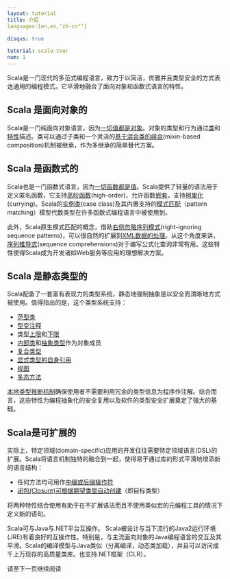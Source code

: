 ```yaml
---
layout: tutorial
title: 介绍
languages:[en,es,"zh-cn""]

disqus: true

tutorial: scala-tour
num: 1
---
```


Scala是一门现代的多范式编程语言，致力于以简洁，优雅并且类型安全的方式表达通用的编程模式。它平滑地融合了面向对象和函数式语言的特性。

## Scala 是面向对象的 ##

Scala是一门纯面向对象语言，因为[一切值都是对象](unified-types.html)。对象的类型和行为通过[类](classes.html)和[特性](traits.html)描述。类可以通过子类和一个灵活的[基于混合类的组合](mixin-class-composition.html)(mixin-based composition)机制被继承，作为多继承的简单替代方案。

## Scala 是函数式的 ##

Scala也是一门函数式语言，因为[一切函数都是值](unified-types.html)。Scala提供了轻量的语法用于定义匿名函数，它支持[高阶函数](higher-order-functions.html)(high-order)，允许函数[嵌套](nested-functions.html)，支持[柯里化](currying.html)(currying)。Scala的[实例类](case-classes.html)(case class)及其内置支持的[模式匹配](pattern-matching.html)（pattern matching）模型代数类型在许多函数式编程语言中被使用到。

此外，Scala原生模式匹配的概念，借助[右侧忽略序列模式](regular-expression-patterns.html)(right-ignoring sequence patterns)，可以很自然的扩展到[XML数据的处理](xml-processing.html)。从这个角度来讲，[序列推导式](sequence-comprehensions.html)(sequence comprehensions)对于编写公式化查询非常有用。这些特性使得Scala成为开发诸如Web服务等应用的理想解决方案。

## Scala 是静态类型的 ##

Scala配备了一套富有表现力的类型系统，静态地强制抽象是以安全而清晰地方式被使用。值得指出的是，这个类型系统支持：

* [范型类](generic-classes.html)
* [型变注释](variances.html)
* 类型[上限](upper-type-bounds.html)和[下限](lower-type-bounds.html)
* [内部类](inner-classes.html)和[抽象类型](abstract-types.html)作为对象成员
* [复合类型](compound-types.html)
* [显式类型的自身引用](explicitly-typed-self-references.html)
* [视图](views.html)
* [多态方法](polymorphic-methods.html)

[本地类型推断机制](local-type-inference.html)确保使用者不需要利用冗余的类型信息为程序作注解。综合而言，这些特性为编程抽象化的安全复用以及软件的类型安全扩展奠定了强大的基础。

## Scala是可扩展的 ##
 
实际上，特定领域(domain-specific)应用的开发往往需要特定领域语言(DSL)的扩展。Scala将语言机制独特的融合到一起，使得易于通过库的形式平滑地增添新的语言结构：

* 任何方法均可用作[中缀或后缀操作符](operators.html)
* [闭包(Closure)可根据期望类型自动创建](automatic-closures.html)（即目标类型）

将两种特性结合使用有助于在不扩展语法而且不使用类似宏的元编程工具的情况下定义新的语句。

Scala可与Java与.NET平台互操作。 
Scala被设计与当下流行的Java2运行环境(JRE)有着良好的互操作性。特别是，与主流面向对象的Java编程语言的交互及其平滑。Scala的编译模型与Java类似（分离编译，动态类加载），并且可以访问成千上万现存的高质量类库。也支持.NET框架（CLR）。

请至下一页继续阅读

<a href="http://haoch.me" alt="译：陈浩"/>
